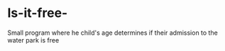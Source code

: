 # Is-it-free-
Small program where he child's age determines if their admission to the water park is free
